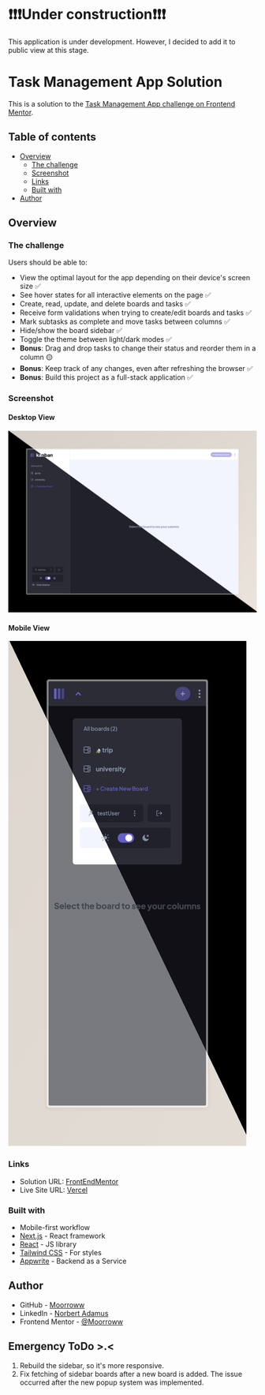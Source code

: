 # ❗️❗️❗️Under construction❗❗❗

This application is under development. However, I decided to add it to public view at this stage.

# Task Management App Solution

This is a solution to the [Task Management App challenge on Frontend Mentor](https://www.frontendmentor.io/challenges/kanban-task-management-web-app-wgQLt-HlbB).

## Table of contents

- [Overview](#overview)
  - [The challenge](#the-challenge)
  - [Screenshot](#screenshot)
  - [Links](#links)
  - [Built with](#built-with)
- [Author](#author)

## Overview

### The challenge

Users should be able to:

- View the optimal layout for the app depending on their device's screen size ✅
- See hover states for all interactive elements on the page ✅
- Create, read, update, and delete boards and tasks ✅
- Receive form validations when trying to create/edit boards and tasks ✅
- Mark subtasks as complete and move tasks between columns ✅
- Hide/show the board sidebar ✅
- Toggle the theme between light/dark modes ✅
- **Bonus**: Drag and drop tasks to change their status and reorder them in a column 🟡
- **Bonus**: Keep track of any changes, even after refreshing the browser ✅
- **Bonus**: Build this project as a full-stack application ✅

### Screenshot

#### Desktop View

![Desktop Dark](./screen_des.png)

#### Mobile View

![Mobile Dark](./screen-mob.png)

### Links

- Solution URL: [FrontEndMentor]()
- Live Site URL: [Vercel]()

### Built with

- Mobile-first workflow
- [Next.js](https://nextjs.org/) - React framework
- [React](https://reactjs.org/) - JS library
- [Tailwind CSS](https://tailwindcss.com/) - For styles
- [Appwrite](https://appwrite.io/) - Backend as a Service

## Author

- GitHub - [Moorroww](https://github.com/Moorroww/)
- LinkedIn - [Norbert Adamus](https://www.linkedin.com/in/norbert-adamus-6248291b6)
- Frontend Mentor - [@Moorroww](https://www.frontendmentor.io/profile/Moorroww)

## Emergency ToDo >.<

1. Rebuild the sidebar, so it's more responsive.
1. Fix fetching of sidebar boards after a new board is added. The issue occurred after the new popup system was implemented.
